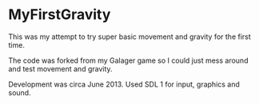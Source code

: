 # MyFirstGravity
This was my attempt to try super basic movement and gravity for the first time. 

The code was forked from my Galager game so I could just mess around and test movement and gravity.

Development was circa June 2013. Used SDL 1 for input, graphics and sound.
